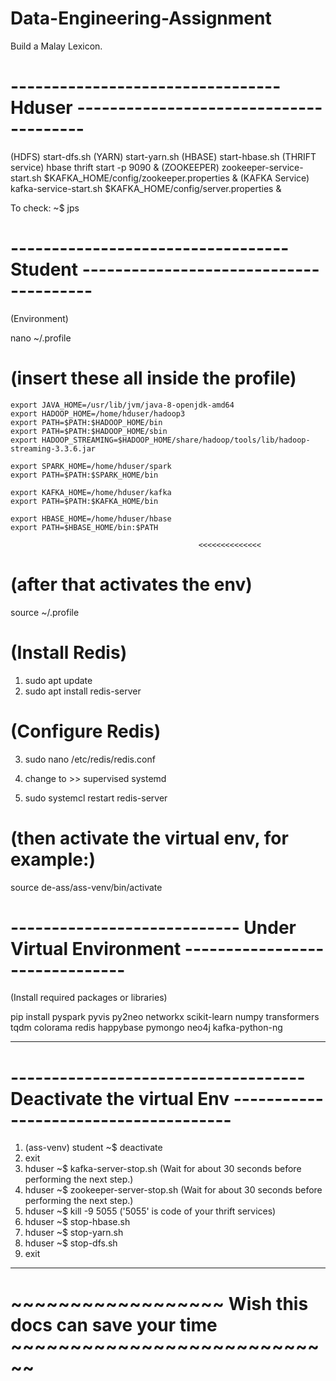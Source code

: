 # Data-Engineering-Assignment
Build a Malay Lexicon.

# ---------------------------------  Hduser ---------------------------------------

(HDFS) start-dfs.sh
(YARN) start-yarn.sh
(HBASE) start-hbase.sh
(THRIFT service) hbase thrift start -p 9090 &
(ZOOKEEPER) zookeeper-service-start.sh $KAFKA_HOME/config/zookeeper.properties &
(KAFKA Service) kafka-service-start.sh $KAFKA_HOME/config/server.properties &

To check: ~$ jps

# ---------------------------------- Student ---------------------------------------
(Environment) 

nano ~/.profile

# (insert these all inside the profile)

>>>>>>>>

	export JAVA_HOME=/usr/lib/jvm/java-8-openjdk-amd64
	export HADOOP_HOME=/home/hduser/hadoop3
	export PATH=$PATH:$HADOOP_HOME/bin
	export PATH=$PATH:$HADOOP_HOME/sbin
	export HADOOP_STREAMING=$HADOOP_HOME/share/hadoop/tools/lib/hadoop-streaming-3.3.6.jar

	export SPARK_HOME=/home/hduser/spark
	export PATH=$PATH:$SPARK_HOME/bin

	export KAFKA_HOME=/home/hduser/kafka
	export PATH=$PATH:$KAFKA_HOME/bin

	export HBASE_HOME=/home/hduser/hbase                    
	export PATH=$HBASE_HOME/bin:$PATH

				                              <<<<<<<<<<<<<<
# (after that activates the env)
source 	~/.profile

# (Install Redis)
1. sudo apt update
2. sudo apt install redis-server

# (Configure Redis)
3. sudo nano /etc/redis/redis.conf

4. change to >> supervised systemd

5. sudo systemcl restart redis-server

# (then activate the virtual env, for example:) 
source de-ass/ass-venv/bin/activate  

# ---------------------------- Under Virtual Environment -------------------------------
(Install required packages or libraries)

pip install pyspark pyvis py2neo networkx scikit-learn numpy transformers tqdm colorama redis happybase pymongo neo4j kafka-python-ng 

--------------------------------------------------------------------------------------

# ------------------------------------Deactivate the virtual Env --------------------------------------
1. (ass-venv) student ~$ deactivate
2. exit
3. hduser ~$ kafka-server-stop.sh (Wait for about 30 seconds before performing the next step.)
4. hduser ~$ zookeeper-server-stop.sh (Wait for about 30 seconds before performing the next step.)
5. hduser ~$ kill -9 5055 ('5055' is code of your thrift services)
6. hduser ~$ stop-hbase.sh
7. hduser ~$ stop-yarn.sh
8. hduser ~$ stop-dfs.sh
9. exit
------------------------------------------------------------------------------------------------------


#                                            ~~~~~~~~~~~~~~~~~~ Wish this docs can save your time ~~~~~~~~~~~~~~~~~~~~~~~~~~~~

